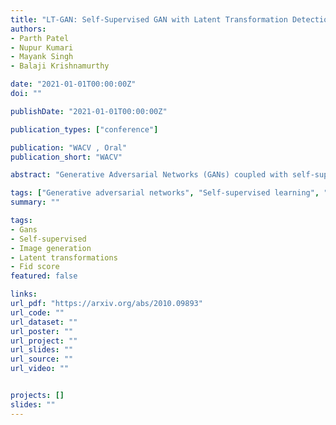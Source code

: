 ```yaml
---
title: "LT-GAN: Self-Supervised GAN with Latent Transformation Detection"
authors:
- Parth Patel
- Nupur Kumari
- Mayank Singh
- Balaji Krishnamurthy

date: "2021-01-01T00:00:00Z"
doi: ""

publishDate: "2021-01-01T00:00:00Z"

publication_types: ["conference"]

publication: "WACV , Oral"
publication_short: "WACV"

abstract: "Generative Adversarial Networks (GANs) coupled with self-supervised tasks have shown promising results in unconditional and semi-supervised image generation. We propose a self-supervised approach (LT-GAN) to improve the generation quality and diversity of images by estimating the GAN-induced transformation (i.e. transformation induced in the generated images by perturbing the latent space of generator). Specifically, given two pairs of images where each pair comprises of a generated image and its transformed version, the self-supervision task aims to identify whether the latent transformation applied in the given pair is same to that of the other pair. Hence, this auxiliary loss encourages the generator to produce images that are distinguishable by the auxiliary network, which in turn promotes the synthesis of semantically consistent images with respect to latent transformations. We show the efficacy of this pretext task by improving the image generation quality in terms of FID on state-of-the-art models for both conditional and unconditional settings on CIFAR-10, CelebA-HQ and ImageNet datasets. Moreover, we empirically show that LT-GAN helps in improving controlled image editing for CelebA-HQ and ImageNet over baseline models. We experimentally demonstrate that our proposed LT self-supervision task can be effectively combined with other state-of-the-art training techniques for added benefits. Consequently, we show that our approach achieves the new state-of-the-art FID score of 9.8 on conditional CIFAR-10 image generation."

tags: ["Generative adversarial networks", "Self-supervised learning", "Image generation", "Latent transformations", "Fid score"]
summary: ""

tags:
- Gans
- Self-supervised
- Image generation
- Latent transformations
- Fid score
featured: false

links:
url_pdf: "https://arxiv.org/abs/2010.09893"
url_code: ""
url_dataset: ""
url_poster: ""
url_project: ""
url_slides: ""
url_source: ""
url_video: ""


projects: []
slides: ""
---
```

